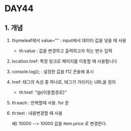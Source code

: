 # DAY44

## 1. 개념

1. thymeleaf에서 value="" : input에서 데이터 값을 넣을 때 사용 

     * th:value : 값을 변경하고 출력하고자 하는 변수 입력

2. location.href: 특정 링크로 페이지를 이동할 때 사용합니다

3. console.log(); : 설정한 값을 f12 콘솔에 표시

4. href: <a></a> 태그의 속성 중 하나로, <a> 태그가 가리키는 URL을 정의
  
      * th:href: "@{이동할경로}"

5. th:each : 반복할때 사용. for 문
  
6. th:text : 내용변경할 때 사용
  
   예)  <td th:text="${item.price}">10000</td>    -->   10000 값을 item.price 로 변경한다.
 
